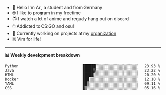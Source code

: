 * 👋 Hello I'm Ari, a student and from Germany
* 🤓 I like to program in my freetime
* 📺 I watch a lot of anime and regualy hang out on discord
* 🖱️ Addicted to CS:GO and osu!
* 👷 Currently working on projects at my [organization](https://github.com/aridevelopment-de)
* 🗒️ Vim for life!

<hr />

**📊 Weekly development breakdown**

<!--START_SECTION:waka-->

```text
Python                             ██████░░░░░░░░░░░░░░░░░░░   23.93 %
Java                               █████▓░░░░░░░░░░░░░░░░░░░   23.22 %
HTML                               █████░░░░░░░░░░░░░░░░░░░░   20.20 %
Docker                             ███░░░░░░░░░░░░░░░░░░░░░░   12.10 %
YAML                               ██▒░░░░░░░░░░░░░░░░░░░░░░   09.11 %
CSS                                █▒░░░░░░░░░░░░░░░░░░░░░░░   05.16 %
```

<!--END_SECTION:waka-->

